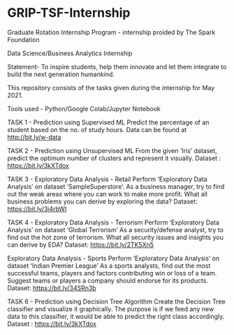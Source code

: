 # GRIP-TSF-Internship
Graduate Rotation Internship Program - internship proided by The Spark Foundation 

Data Science/Business Analytics Internship


Statement- To inspire students, help them innovate and let them integrate to build the next generation humankind.

This repository consists of the tasks given during the internship for May 2021. 

Tools used - Python/Google Colab/Jupyter Notebook

TASK 1 - Prediction using Supervised ML
Predict the percentage of an student based on the no. of study hours.
Data can be found at http://bit.ly/w-data


TASK 2 - Prediction using Unsupervised ML
From the given ‘Iris’ dataset, predict the optimum number of clusters and represent it visually.
Dataset : https://bit.ly/3kXTdox


TASK 3 - Exploratory Data Analysis - Retail
Perform ‘Exploratory Data Analysis’ on dataset ‘SampleSuperstore’.
As a business manager, try to find out the weak areas where you can work to make more profit.
What all business problems you can derive by exploring the data?
Dataset: https://bit.ly/3i4rbWl


TASK 4 - Exploratory Data Analysis - Terrorism
Perform ‘Exploratory Data Analysis’ on dataset ‘Global Terrorism’
As a security/defense analyst, try to find out the hot zone of terrorism.
What all security issues and insights you can derive by EDA?
Dataset: https://bit.ly/2TK5Xn5


Exploratory Data Analysis - Sports
Perform ‘Exploratory Data Analysis’ on dataset ‘Indian Premier League’
As a sports analysts, find out the most successful teams, players and factors contributing win or loss of a team.
Suggest teams or players a company should endorse for its products.
Dataset: https://bit.ly/34SRn3b


TASK 6 - Prediction using Decision Tree Algorithm
Create the Decision Tree classifier and visualize it graphically.
The purpose is if we feed any new data to this classifier, it would be able to predict the right class accordingly.
Dataset : https://bit.ly/3kXTdox
